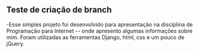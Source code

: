 ## Teste de criação de branch
-Esse simples projeto foi desenvolvido para apresentação na disciplina
de Programação para Internet -- onde apresento algumas informações sobre mim.
Foram utilizadas as ferramentas Django, html, css e um pouco de jQuery.
